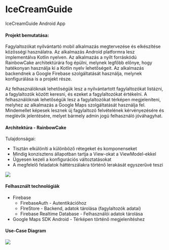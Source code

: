 # IceCreamGuide
IceCreamGuide Android App

#### Projekt bemutatása:

Fagylaltozókat nyilvántartó mobil alkalmazás megtervezése és elkészítése közösségi használatra. Az alkalmazás Android platformra lesz implementálva Kotlin nyelven. Az alkalmazás a nyílt forráskódú RainbowCake architektúrára fog épülni, melynek legfőbb előnye, hogy hatékonyan használja ki a Kotlin nyelv lehetőségeit. Az alkalmazás backendnek a Google Firebase szolgáltatását használja, melynek konfigurálása is a projekt része.

Az felhasználóknak lehetőségük lesz a nyilvántartott fagylaltozókat listázni, a fagylaltozók között keresni, és ezeket a fagylaltozókat értékelni. A felhasználóknak lehetőségük lesz a fagylaltozókat térképen megjeleníteni, melyhez az alkalmazás a Google Maps szolgáltatását használja fel. Mindemellet képesek lesznek új fagylaltozó felvételének kérvényezésére és meglévők jelentésére, melyet bármely admin jogú felhasználó jóváhagyhat.



#### Architektúra - RainbowCake

Tulajdonságai:

- Tisztán elkülöníti a különböző rétegeket és komponenseket
- Mindig konzisztens állapotban tartja a View-okat a ViewModel-ekkel
- Ügyesen kezeli a konfigurációs változtatásokat
- A megfelelő feladatok háttérszálakra történő lerakását egyszerűvé teszi

![](https://d33wubrfki0l68.cloudfront.net/5c87ced651e328f33727b33bbe9a871e482350a2/63186/images/arch_overview.png)

#### Felhasznált technológiák

- Firebase
  - FirebaseAuth - Autentikációhoz
  - FIreStore - Backend, adatok tárolása (fagylaltozók adatai)
  - Firebase Realtime Database - Felhasználói adatok tárolása
- Google Maps SDK Android - Térképen történő megjelenítéshez
  

#### Use-Case Diagram

![](https://i.ibb.co/0YQqWWK/k-p.png)

